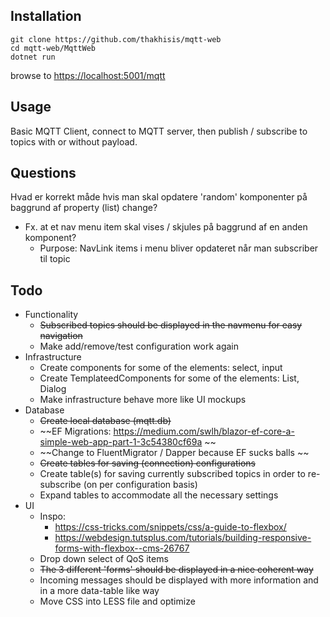 ## Installation
```
git clone https://github.com/thakhisis/mqtt-web
cd mqtt-web/MqttWeb
dotnet run
```
browse to [https://localhost:5001/mqtt](https://localhost:5001/mqtt)

## Usage
Basic MQTT Client, connect to MQTT server, then publish / subscribe to topics with or without payload.

## Questions 
Hvad er korrekt måde hvis man skal opdatere 'random' komponenter på baggrund af property (list) change?
  - Fx. at et nav menu item skal vises / skjules på baggrund af en anden komponent?
    - Purpose: NavLink items i menu bliver opdateret når man subscriber til topic

## Todo
- Functionality 
  - ~~Subscribed topics should be displayed in the navmenu for easy navigation~~
  - Make add/remove/test configuration work again
- Infrastructure
  - Create components for some of the elements: select, input
  - Create TemplateedComponents for some of the elements: List, Dialog
  - Make infrastructure behave more like UI mockups
- Database
  - ~~Create local database (mqtt.db)~~
  - ~~EF Migrations: https://medium.com/swlh/blazor-ef-core-a-simple-web-app-part-1-3c54380cf69a ~~
  - ~~Change to FluentMigrator / Dapper because EF sucks balls ~~
  - ~~Create tables for saving (connection) configurations~~
  - Create table(s) for saving currently subscribed topics in order to re-subscribe (on per configuration basis)
  - Expand tables to accommodate all the necessary settings
- UI
  - Inspo: 
    - https://css-tricks.com/snippets/css/a-guide-to-flexbox/
	- https://webdesign.tutsplus.com/tutorials/building-responsive-forms-with-flexbox--cms-26767
  - Drop down select of QoS items
  - ~~The 3 different 'forms' should be displayed in a nice coherent way~~
  - Incoming messages should be displayed with more information and in a more data-table like way
  - Move CSS into LESS file and optimize
 

